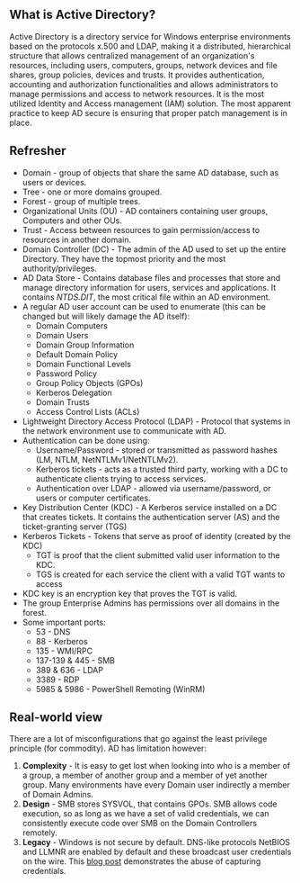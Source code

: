## What is Active Directory?

Active Directory is a directory service for Windows enterprise environments based on the protocols x.500 and LDAP, making it a distributed, hierarchical structure that allows centralized management of an organization's resources, including users, computers, groups, network devices and file shares, group policies, devices and trusts. It provides authentication, accounting and authorization functionalities and allows administrators to manage permissions and access to network resources. It is the most utilized Identity and Access management (IAM) solution.
The most apparent practice to keep AD secure is ensuring that proper patch management is in place.

## Refresher

- Domain - group of objects that share the same AD database, such as users or devices.
- Tree - one or more domains grouped.
- Forest - group of multiple trees.
- Organizational Units (OU) - AD containers containing user groups, Computers and other OUs.
- Trust - Access between resources to gain permission/access to resources in another domain.
- Domain Controller (DC) - The admin of the AD used to set up the entire Directory. They have the topmost priority and the most authority/privileges.
- AD Data Store - Contains database files and processes that store and manage directory information for users, services and applications. It contains _NTDS.DIT_, the most critical file within an AD environment.
- A regular AD user account can be used to enumerate (this can be changed but will likely damage the AD itself):
	- Domain Computers
	- Domain Users
	- Domain Group Information
	- Default Domain Policy
	- Domain Functional Levels
	- Password Policy
	- Group Policy Objects (GPOs)
	- Kerberos Delegation
	- Domain Trusts
	- Access Control Lists (ACLs)
- Lightweight Directory Access Protocol (LDAP) - Protocol that systems in the network environment use to communicate with AD.
- Authentication can be done using:
	- Username/Password - stored or transmitted as password hashes (LM, NTLM, NetNTLMv1/NetNTLMv2).
	- Kerberos tickets - acts as a trusted third party, working with a DC to authenticate clients trying to access services.
	- Authentication over LDAP - allowed via username/password, or users or computer certificates.
- Key Distribution Center (KDC) - A Kerberos service installed on a DC that creates tickets. It contains the authentication server (AS) and the ticket-granting server (TGS)
- Kerberos Tickets - Tokens that serve as proof of identity (created by the KDC)
	- TGT is proof that the client submitted valid user information to the KDC.
	- TGS is created for each service the client with a valid TGT wants to access
- KDC key is an encryption key that proves the TGT is valid.
- The group Enterprise Admins has permissions over all domains in the forest.
- Some important ports:
	- 53 - DNS
	- 88 - Kerberos
	- 135 - WMI/RPC
	- 137-139 & 445 - SMB
	- 389 & 636 - LDAP
	- 3389 - RDP
	- 5985 & 5986 - PowerShell Remoting (WinRM)

## Real-world view

There are a lot of misconfigurations that go against the least privilege principle (for commodity).
AD has limitation however:
1. **Complexity** - It is easy to get lost when looking into who is a member of a group, a member of another group and a member of yet another group. Many environments have every Domain user indirectly a member of Domain Admins.
2. **Design** - SMB stores SYSVOL, that contains GPOs. SMB allows code execution, so as long as we have a set of valid credentials, we can consistently execute code over SMB on the Domain Controllers remotely.
3. **Legacy** - Windows is not secure by default. DNS-like protocols NetBIOS and LLMNR are enabled by default and these broadcast user credentials on the wire. This [blog post](https://www.a2secure.com/en/blog/how-to-use-responder-to-capture-netntlm-and-grab-a-shell/) demonstrates the abuse of capturing credentials.
